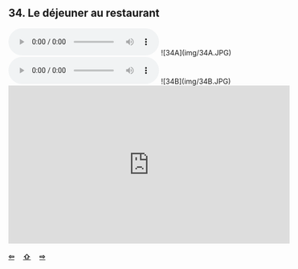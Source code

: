 ## 34. Le déjeuner au restaurant

  <audio controls>
    <source src="sound/34A.ogg"></source>
  </audio>
![34A](img/34A.JPG)

  <audio controls>
    <source src="sound/34B.ogg"></source>
  </audio>
![34B](img/34B.JPG)

<iframe width="560" height="315" src="https://www.youtube.com/embed/" frameborder="0" allow="accelerometer; autoplay; encrypted-media; gyroscope; picture-in-picture" allowfullscreen></iframe>

<p style='font-weight:bolder'>
  <a href='33.html' title='Önceki sayfa'>⇦</a>&emsp;
  <a href='..' title='Ana sayfa'>⇧</a>&emsp;
  <a href='35.html' title='Sonraki sayfa'>⇨</a>
</p>